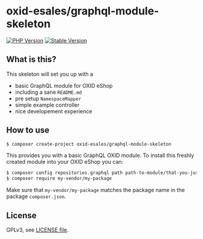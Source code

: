 # oxid-esales/graphql-module-skeleton


[![PHP Version](https://img.shields.io/packagist/php-v/oxid-esales/graphql-module-skeleton.svg?style=for-the-badge)](https://github.com/oxid-esales/graphql-module-skeleton) [![Stable Version](https://img.shields.io/packagist/v/oxid-esales/graphql-module-skeleton.svg?style=for-the-badge&label=latest)](https://packagist.org/packages/oxid-esales/graphql-module-skeleton)

## What is this?

This skeleton will set you up with a

- basic GraphQL module for OXID eShop
- including a sane `README.md`
- pre setup `NamespaceMapper`
- simple example controller
- nice developement experience

## How to use

```bash
$ composer create-project oxid-esales/graphql-module-skeleton
```

This provides you with a basic GraphQL OXID module. To install this freshly created module into your OXID eShop you can:

```bash
$ composer config repositories.graphql path path-to-module/that-you-just-created
$ composer require my-vendor/my-package
```

Make sure that `my-vendor/my-package` matches the package name in the package `composer.json`.

## License

GPLv3, see [LICENSE file](LICENSE).

